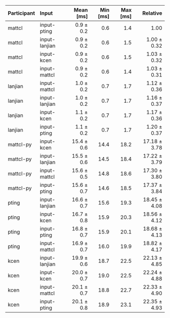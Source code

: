 | Participant | Input | Mean [ms] | Min [ms] | Max [ms] | Relative |
|:---|:---|---:|---:|---:|---:|
| mattcl | input-pting | 0.9 ± 0.2 | 0.6 | 1.4 | 1.00 |
| mattcl | input-lanjian | 0.9 ± 0.2 | 0.6 | 1.5 | 1.00 ± 0.32 |
| mattcl | input-kcen | 0.9 ± 0.2 | 0.6 | 1.5 | 1.03 ± 0.32 |
| mattcl | input-mattcl | 0.9 ± 0.2 | 0.6 | 1.4 | 1.03 ± 0.31 |
| lanjian | input-mattcl | 1.0 ± 0.2 | 0.7 | 1.7 | 1.12 ± 0.36 |
| lanjian | input-lanjian | 1.0 ± 0.2 | 0.7 | 1.7 | 1.16 ± 0.37 |
| lanjian | input-kcen | 1.1 ± 0.2 | 0.7 | 1.7 | 1.17 ± 0.36 |
| lanjian | input-pting | 1.1 ± 0.2 | 0.7 | 1.7 | 1.20 ± 0.37 |
| mattcl-py | input-kcen | 15.4 ± 0.6 | 14.4 | 18.2 | 17.18 ± 3.78 |
| mattcl-py | input-lanjian | 15.5 ± 0.6 | 14.5 | 18.4 | 17.22 ± 3.79 |
| mattcl-py | input-mattcl | 15.6 ± 0.5 | 14.8 | 18.6 | 17.30 ± 3.80 |
| mattcl-py | input-pting | 15.6 ± 0.7 | 14.6 | 18.5 | 17.37 ± 3.84 |
| pting | input-lanjian | 16.6 ± 0.7 | 15.6 | 19.3 | 18.45 ± 4.08 |
| pting | input-kcen | 16.7 ± 0.8 | 15.9 | 20.3 | 18.56 ± 4.12 |
| pting | input-pting | 16.8 ± 0.7 | 15.9 | 20.1 | 18.68 ± 4.13 |
| pting | input-mattcl | 16.9 ± 0.7 | 16.0 | 19.9 | 18.82 ± 4.17 |
| kcen | input-lanjian | 19.9 ± 0.6 | 18.7 | 22.5 | 22.13 ± 4.85 |
| kcen | input-kcen | 20.0 ± 0.7 | 19.0 | 22.5 | 22.24 ± 4.88 |
| kcen | input-mattcl | 20.1 ± 0.7 | 18.8 | 22.7 | 22.33 ± 4.90 |
| kcen | input-pting | 20.1 ± 0.8 | 18.9 | 23.1 | 22.35 ± 4.93 |

